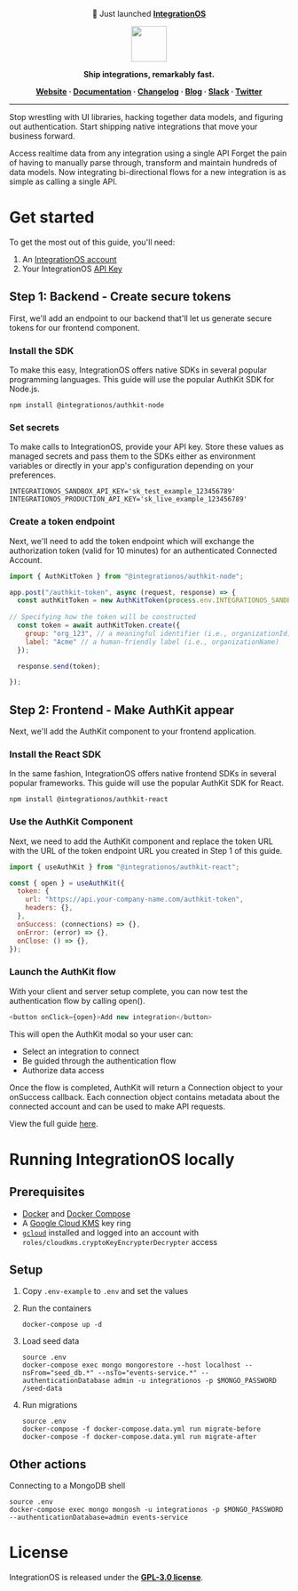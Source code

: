<p align="center">
📖 Just launched <b><a href="https://www.integrationos.com/">IntegrationOS</a></b>
  <br/>
 </p>

<p align="center">
  <a href="https://integrationos.com">
    <img src="https://assets-global.website-files.com/5f6b97302bb70b93e591d51f/657a3a1aec47c8ec20b396fe_IntegrationOS%20main%20logo-p-500.png" height="64px">
  </a>
</p>

<p align="center"><b>Ship integrations, remarkably fast.</b></p>

<p align="center">
  <b>
    <a href="https://www.integrationos.com/">Website</a>
    ·
    <a href="https://docs.integrationos.com/docs/quickstart">Documentation</a>
    ·
    <a href="https://www.integrationos.com/changelog">Changelog</a>
    ·
    <a href="https://www.integrationos.com/blog">Blog</a>
    ·
    <a href="https://join.slack.com/t/integrationos-hq/shared_invite/zt-2dm9254tc-Eza~78acJllbP7ZFKuVYjw">Slack</a>
    ·
    <a href="https://twitter.com/integrationos">Twitter</a>
  </b>
</p>

---

Stop wrestling with UI libraries, hacking together data models, and figuring out authentication. Start shipping native integrations that move your business forward.

Access realtime data from any integration using a single API
Forget the pain of having to manually parse through, transform and maintain hundreds of data models. Now integrating bi-directional flows for a new integration is as simple as calling a single API.

# Get started

To get the most out of this guide, you'll need:

1. An [IntegrationOS account](https://app.integrationos.com)
2. Your  IntegrationOS [API Key](https://docs.integrationos.com/docs/glossary#api-key)

## Step 1: Backend - Create secure tokens

First, we'll add an endpoint to our backend that'll let us generate secure tokens for our frontend component.

### Install the SDK

To make this easy, IntegrationOS offers native SDKs in several popular programming languages. This guide will use the popular AuthKit SDK for Node.js.

```shell npm
npm install @integrationos/authkit-node
```

### Set secrets

To make calls to IntegrationOS, provide your API key. Store these values as managed secrets and pass them to the SDKs either as environment variables or directly in your app's configuration depending on your preferences.

```shell
INTEGRATIONOS_SANDBOX_API_KEY='sk_test_example_123456789'
INTEGRATIONOS_PRODUCTION_API_KEY='sk_live_example_123456789'
```

### Create a token endpoint

Next, we'll need to add the token endpoint which will exchange the authorization token (valid for 10 minutes) for an authenticated Connected Account.

```javascript
import { AuthKitToken } from "@integrationos/authkit-node";

app.post("/authkit-token", async (request, response) => {
  const authKitToken = new AuthKitToken(process.env.INTEGRATIONOS_SANDBOX_API_KEY);
  
// Specifying how the token will be constructed
  const token = await authKitToken.create({
    group: "org_123", // a meaningful identifier (i.e., organizationId)
    label: "Acme" // a human-friendly label (i.e., organizationName)
  });

  response.send(token);

});
```

## Step 2: Frontend - Make AuthKit appear

Next, we'll add the AuthKit component to your frontend application.

### Install the React SDK

In the same fashion, IntegrationOS offers native frontend SDKs in several popular frameworks. This guide will use the popular AuthKit SDK for React.

```shell npm
npm install @integrationos/authkit-react
```

### Use the AuthKit Component

Next, we need to add the AuthKit component and replace the token URL with the URL of the token endpoint URL you created in Step 1 of this guide.

```javascript
import { useAuthKit } from "@integrationos/authkit-react";

const { open } = useAuthKit({
  token: {
    url: "https://api.your-company-name.com/authkit-token",
    headers: {},
  },
  onSuccess: (connections) => {},
  onError: (error) => {},
  onClose: () => {},
});
```

### Launch the AuthKit flow

With your client and server setup complete, you can now test the authentication flow by calling open().

```javascript
<button onClick={open}>Add new integration</button>
```

This will open the AuthKit modal so your user can:

- Select an integration to connect
- Be guided through the authentication flow
- Authorize data access

Once the flow is completed, AuthKit will return a Connection object to your onSuccess callback. Each connection object contains metadata about the connected account and can be used to make API requests.

View the full guide [here](https://docs.integrationos.com/docs/quickstart).

# Running IntegrationOS locally

## Prerequisites

* [Docker](https://docs.docker.com/engine/) and [Docker Compose](https://docs.docker.com/compose/)
* A [Google Cloud KMS](https://cloud.google.com/kms/docs) key ring
* [`gcloud`](https://cloud.google.com/sdk/gcloud) installed and logged into an account with `roles/cloudkms.cryptoKeyEncrypterDecrypter` access

## Setup

1. Copy `.env-example` to `.env` and set the values

2. Run the containers

    ```shell
    docker-compose up -d
    ```

3. Load seed data

    ```shell
    source .env
    docker-compose exec mongo mongorestore --host localhost --nsFrom="seed_db.*" --nsTo="events-service.*" --authenticationDatabase admin -u integrationos -p $MONGO_PASSWORD /seed-data
    ```

4. Run migrations

    ```shell
    source .env
    docker-compose -f docker-compose.data.yml run migrate-before
    docker-compose -f docker-compose.data.yml run migrate-after
    ```

## Other actions

Connecting to a MongoDB shell

```shell
source .env
docker-compose exec mongo mongosh -u integrationos -p $MONGO_PASSWORD --authenticationDatabase=admin events-service
```


# License

IntegrationOS is released under the [**GPL-3.0 license**](LICENSE).
